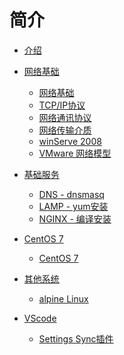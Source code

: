 <!--
 * @Description:
 * @Author: 焦国峰
 * @Github: https://github.com/clement-jiao
 * @Date: 2019-08-13 15:07:12
 * @LastEditors: clement-jiao
 * @LastEditTime: 2019-08-14 01:45:39
 -->
# 简介

* [介绍](README.md)

* [网络基础](network/network.md)
  * [网络基础](network/1.Network-Basics.md)
  * [TCP/IP协议](network/2.TcpProts.md)
  * [网络通讯协议](network/3.CommProt.md)
  * [网络传输介质](network/4.NTM.md)
  * [winServe 2008](network/5.win2008.md)
  * [VMware 网络模型](network/6.VmwareNetAd.md)

* [基础服务](software/software.md)
  * [DNS - dnsmasq](software/dnsmasq.md)
  * [LAMP - yum安装](software/lamp.md)
  * [NGINX - 编译安装](software/complieNginx.md)

* [CentOS 7](CentOS7/system.md)
  * [CentOS 7](CentOS7/sysInitialization.md)

* [其他系统](otherSys/otherSys.md)
  * [alpine Linux](otherSys/alpineLinux.md)

* [VScode](VScode/VScode.md)
  * [Settings Sync插件](VScode/settingSync.md)
